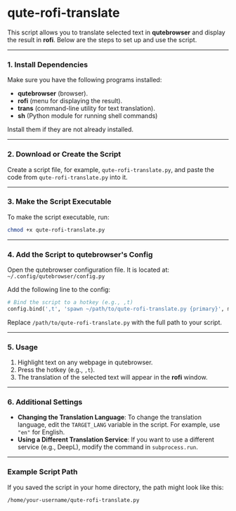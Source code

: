 # qute-rofi-translate

This script allows you to translate selected text in **qutebrowser** and display the result in **rofi**. Below are the steps to set up and use the script.

---

### 1. **Install Dependencies**
Make sure you have the following programs installed:
- **qutebrowser** (browser).
- **rofi** (menu for displaying the result).
- **trans** (command-line utility for text translation).
- **sh** (Python module for running shell commands)

Install them if they are not already installed.

---

### 2. **Download or Create the Script**
Create a script file, for example, `qute-rofi-translate.py`, and paste the code from `qute-rofi-translate.py` into it.

---

### 3. **Make the Script Executable**
To make the script executable, run:
```bash
chmod +x qute-rofi-translate.py
```

---

### 4. **Add the Script to qutebrowser's Config**
Open the qutebrowser configuration file. It is located at: `~/.config/qutebrowser/config.py`

Add the following line to the config:
```python
# Bind the script to a hotkey (e.g., ,t)
config.bind(',t', 'spawn ~/path/to/qute-rofi-translate.py {primary}', mode='normal')
```

Replace `/path/to/qute-rofi-translate.py` with the full path to your script.

---

### 5. **Usage**
1. Highlight text on any webpage in qutebrowser.
2. Press the hotkey (e.g., `,t`).
3. The translation of the selected text will appear in the **rofi** window.

---

### 6. **Additional Settings**
- **Changing the Translation Language**: To change the translation language, edit the `TARGET_LANG` variable in the script. For example, use `"en"` for English.
- **Using a Different Translation Service**: If you want to use a different service (e.g., DeepL), modify the command in `subprocess.run`.

---

### Example Script Path
If you saved the script in your home directory, the path might look like this:
```bash
/home/your-username/qute-rofi-translate.py
```
